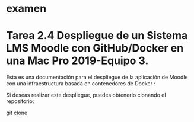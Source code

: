 # examen
# Tarea 2.4 Despliegue de un Sistema LMS Moodle con GitHub/Docker en una Mac Pro 2019-Equipo 3.
Esta es una documentación para el despliegue de la aplicación de Moodle con una infraestructura basada en contenedores de Docker :

Si deseas realizar este despliegue, puedes obtenerlo clonando el repositorio:

git clone <URL>
